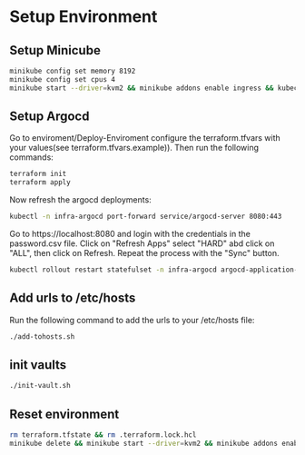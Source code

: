Setup Environment
===
## Setup Minicube

``` bash
minikube config set memory 8192
minikube config set cpus 4
minikube start --driver=kvm2 && minikube addons enable ingress && kubectl patch deployment -n ingress-nginx ingress-nginx-controller --type='json' -p='[{"op": "add", "path": "/spec/template/spec/containers/0/args/-", "value":"--enable-ssl-passthrough"}]' 
```

## Setup Argocd
Go to enviroment/Deploy-Enviroment configure the terraform.tfvars with your values(see terraform.tfvars.example)).
Then run the following commands:
``` bash
terraform init
terraform apply
```


Now refresh the argocd deployments:
``` bash
kubectl -n infra-argocd port-forward service/argocd-server 8080:443
```
Go to https://localhost:8080 and login with the credentials in the password.csv file.
Click on "Refresh Apps" select "HARD" abd click on "ALL", then click on Refresh.
Repeat the process with the "Sync" button.

``` bash
kubectl rollout restart statefulset -n infra-argocd argocd-application-controller
```

## Add urls to /etc/hosts
Run the following command to add the urls to your /etc/hosts file:
``` bash
./add-tohosts.sh
```

## init vaults
``` bash
./init-vault.sh
```

## Reset environment
``` bash
rm terraform.tfstate && rm .terraform.lock.hcl
minikube delete && minikube start --driver=kvm2 && minikube addons enable ingress && kubectl patch deployment -n ingress-nginx ingress-nginx-controller --type='json' -p='[{"op": "add", "path": "/spec/template/spec/containers/0/args/-", "value":"--enable-ssl-passthrough"}]'
```